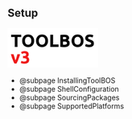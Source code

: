 ##  Setup

![](../Concepts/ToolBOS-Logo-small.png)


- @subpage InstallingToolBOS
- @subpage ShellConfiguration
- @subpage SourcingPackages
- @subpage SupportedPlatforms
